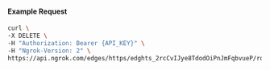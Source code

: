<!-- Code generated for API Clients. DO NOT EDIT. -->

#### Example Request

```bash
curl \
-X DELETE \
-H "Authorization: Bearer {API_KEY}" \
-H "Ngrok-Version: 2" \
https://api.ngrok.com/edges/https/edghts_2rcCvIJye8TdodOiPnJmFqbvueP/routes/edghtsrt_2rcCvFndV6GOCnG91ulxpKG4emg/backend
```
